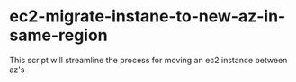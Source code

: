 # ec2-migrate-instane-to-new-az-in-same-region
This script will streamline the process for moving an ec2 instance between az's 
